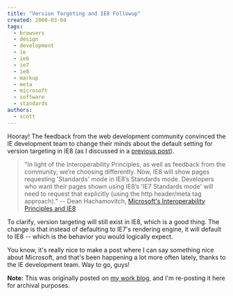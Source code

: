 ```yaml
---
title: "Version Targeting and IE8 Followup"
created: 2008-03-04
tags: 
  - browsers
  - design
  - development
  - ie
  - ie6
  - ie7
  - ie8
  - markup
  - meta
  - microsoft
  - software
  - standards
authors: 
  - scott
---
```


Hooray! The feedback from the web development community convinced the IE development team to change their minds about the default setting for version targeting in IE8 (as I discussed in a [previous post](/version-targeting-and-ie8/)).

> "In light of the Interoperability Principles, as well as feedback from the community, we’re choosing differently. Now, IE8 will show pages requesting 'Standards' mode in IE8’s Standards mode. Developers who want their pages shown using IE8’s 'IE7 Standards mode' will need to request that explicitly (using the http header/meta tag approach)." \-- Dean Hachamovitch, [Microsoft's Interoperability Principles and IE8](http://blogs.msdn.com/ie/archive/2008/03/03/microsoft-s-interoperability-principles-and-ie8.aspx)

To clarify, version targeting will still exist in IE8, which is a good thing. The change is that instead of defaulting to IE7's rendering engine, it will default to IE8 -- which is the behavior you would logically expect.

You know, it's really nice to make a post where I can say something nice about Microsoft, and that's been happening a lot more often lately, thanks to the IE development team. Way to go, guys!

**Note:** This was originally posted on [my work blog](http://blogs.popart.com/scott-vandehey/), and I'm re-posting it here for archival purposes.
